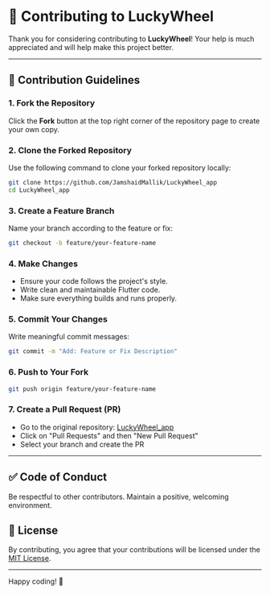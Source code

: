# 🤝 Contributing to LuckyWheel

Thank you for considering contributing to **LuckyWheel**! Your help is much appreciated and will help make this project better.

---

## 📌 Contribution Guidelines

### 1. Fork the Repository

Click the **Fork** button at the top right corner of the repository page to create your own copy.

### 2. Clone the Forked Repository

Use the following command to clone your forked repository locally:

```bash
git clone https://github.com/JamshaidMallik/LuckyWheel_app
cd LuckyWheel_app
```

### 3. Create a Feature Branch

Name your branch according to the feature or fix:

```bash
git checkout -b feature/your-feature-name
```

### 4. Make Changes

* Ensure your code follows the project's style.
* Write clean and maintainable Flutter code.
* Make sure everything builds and runs properly.

### 5. Commit Your Changes

Write meaningful commit messages:

```bash
git commit -m "Add: Feature or Fix Description"
```

### 6. Push to Your Fork

```bash
git push origin feature/your-feature-name
```

### 7. Create a Pull Request (PR)

* Go to the original repository: [LuckyWheel\_app](https://github.com/JamshaidMallik/LuckyWheel_app)
* Click on "Pull Requests" and then "New Pull Request"
* Select your branch and create the PR

---

## ✅ Code of Conduct

Be respectful to other contributors. Maintain a positive, welcoming environment.

## 📄 License

By contributing, you agree that your contributions will be licensed under the [MIT License](LICENSE).

---

Happy coding! 🎯
